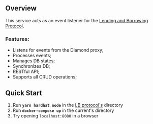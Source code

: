## Overview

This service acts as an event listener for the [Lending and Borrowing Protocol](https://github.com/martinivv/lend-borrow-eip2535).

### Features:

- Listens for events from the Diamond proxy;
- Processes events;
- Manages DB states;
- Synchronizes DB;
- RESTful API;
- Supports all CRUD operations;

## Quick Start

1. Run **`yarn hardhat node`** in the [LB protocol's](https://github.com/martinivv/lend-borrow-eip2535) directory
2. Run **`docker-compose up`** in the current's directory
3. Try opening `localhost:8080` in a browser
